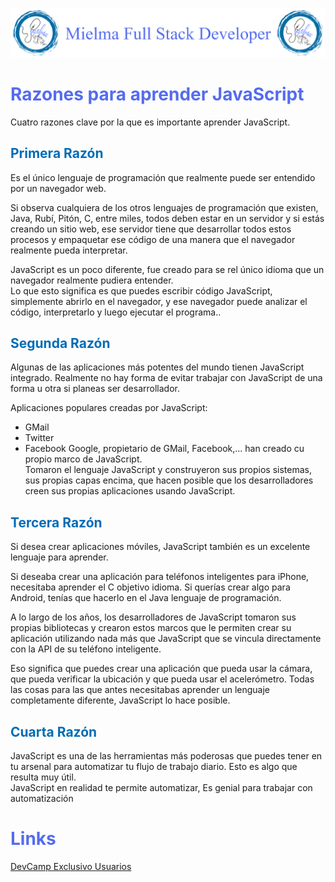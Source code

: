 ![Logo Mielma](logo/Logo%20Encabezado.png)
# <b><font color="#556CEE">Razones para aprender JavaScript</font></b>
Cuatro razones clave por la que es importante aprender JavaScript.
## <b><font color="#006cb5">Primera Razón</font></b>
Es el único lenguaje de programación que realmente puede ser entendido por un navegador web. 

Si observa cualquiera de los otros lenguajes de programación que existen, Java, Rubí, Pitón, C, entre miles, todos deben estar en un servidor y si estás creando un sitio web, ese servidor tiene que desarrollar todos estos procesos y empaquetar ese código de una manera que el navegador realmente pueda interpretar.

JavaScript es un poco diferente, fue creado para se rel único idioma que un navegador realmente pudiera entender.  
Lo que esto significa es que puedes escribir código JavaScript, simplemente abrirlo en el navegador, y ese navegador puede analizar el código, interpretarlo y luego ejecutar el programa..
## <b><font color="#006cb5">Segunda Razón</font></b>
Algunas de las aplicaciones más potentes del mundo tienen JavaScript integrado. Realmente no hay forma de evitar trabajar con JavaScript de una forma u otra si planeas ser desarrollador.

Aplicaciones populares creadas por JavaScript:
+ GMail
+ Twitter
+ Facebook
Google, propietario de GMail, Facebook,... han creado cu propio marco de JavaScript.  
Tomaron el lenguaje JavaScript y construyeron sus propios sistemas, sus propias capas encima, que hacen posible que los desarrolladores creen sus propias aplicaciones usando JavaScript.
## <b><font color="#006cb5">Tercera Razón</font></b>
Si desea crear aplicaciones móviles, JavaScript también es un excelente lenguaje para aprender.

Si deseaba crear una aplicación para teléfonos inteligentes para iPhone, necesitaba aprender el C objetivo idioma. Si querías crear algo para Android, tenías que hacerlo en el Java lenguaje de programación.

A lo largo de los años, los desarrolladores de JavaScript tomaron sus propias bibliotecas y crearon estos marcos que le permiten crear su aplicación utilizando nada más que JavaScript que se vincula directamente con la API de su teléfono inteligente.

Eso significa que puedes crear una aplicación que pueda usar la cámara, que pueda verificar la ubicación y que pueda usar el acelerómetro. Todas las cosas para las que antes necesitabas aprender un lenguaje completamente diferente, JavaScript lo hace posible.
## <b><font color="#006cb5">Cuarta Razón</font></b>
JavaScript es una de las herramientas más poderosas que puedes tener en tu arsenal para automatizar tu flujo de trabajo diario. Esto es algo que resulta muy útil.  
JavaScript en realidad te permite automatizar, Es genial para trabajar con automatización

# <b><font color="#556CEE">Links</font></b>

[DevCamp Exclusivo Usuarios](https://basque.devcamp.com/pt-full-stack-development-javascript-python-react/guide/reasons-learning-javascript)